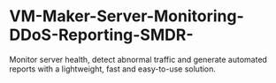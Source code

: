 # VM-Maker-Server-Monitoring-DDoS-Reporting-SMDR-
Monitor server health, detect abnormal traffic and generate automated reports with a lightweight, fast and easy-to-use solution.
